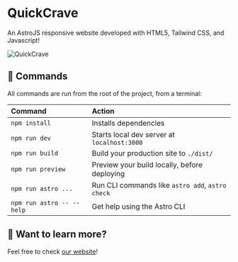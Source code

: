 # QuickCrave

An AstroJS responsive website developed with HTML5, Tailwind CSS, and Javascript! 

![QuickCrave](https://github.com/JavascriptDon/QuickCrave/assets/101202952/24b11ba0-b24a-4220-9f08-02e21fa83b86)

## 🧞 Commands

All commands are run from the root of the project, from a terminal:

| Command                   | Action                                           |
| :------------------------ | :----------------------------------------------- |
| `npm install`             | Installs dependencies                            |
| `npm run dev`             | Starts local dev server at `localhost:3000`      |
| `npm run build`           | Build your production site to `./dist/`          |
| `npm run preview`         | Preview your build locally, before deploying     |
| `npm run astro ...`       | Run CLI commands like `astro add`, `astro check` |
| `npm run astro -- --help` | Get help using the Astro CLI                     |

## 👀 Want to learn more?

Feel free to check [our website](https://quick-crave.vercel.app/)! 
